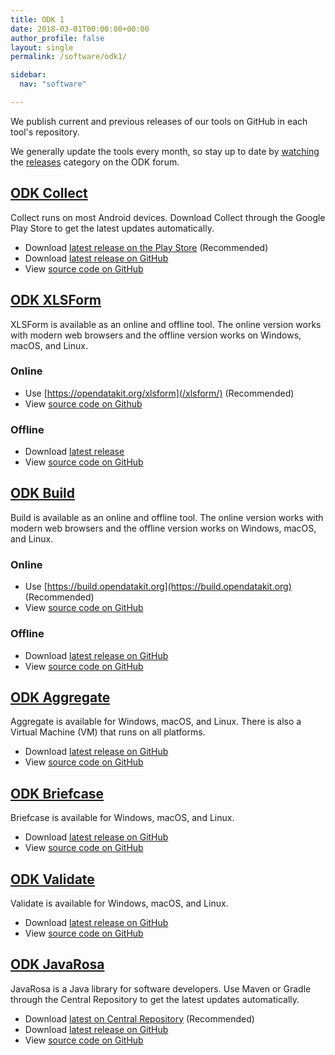 ```yaml
---
title: ODK 1
date: 2018-03-01T00:00:00+00:00
author_profile: false
layout: single
permalink: /software/odk1/

sidebar:
  nav: "software"

---
```


We publish current and previous releases of our tools on GitHub in each tool's repository. 

We generally update the tools every month, so stay up to date by [watching](https://forum.opendatakit.org/t/9066) the [releases](https://forum.opendatakit.org/c/releases) category on the ODK forum.

## [ODK Collect](#odk-collect)

Collect runs on most Android devices. Download Collect through the Google Play Store to get the latest updates automatically.

* Download [latest release on the Play Store](https://play.google.com/store/apps/details?id=org.odk.collect.android) (Recommended)
* Download [latest release on GitHub](https://github.com/opendatakit/collect/releases/latest)
* View [source code on GitHub](https://github.com/opendatakit/collect)

## [ODK XLSForm](#odk-xlsform)

XLSForm is available as an online and offline tool. The online version works with modern web browsers and the offline version works on Windows, macOS, and Linux.

### Online
* Use [https://opendatakit.org/xlsform](/xlsform/) (Recommended)
* View [source code on Github](https://github.com/opendatakit/xlsform-online)

### Offline
* Download [latest release](https://github.com/opendatakit/xlsform-offline/releases/latest)
* View [source code on GitHub](https://github.com/opendatakit/xlsform-offline)

## [ODK Build](#odk-build)

Build is available as an online and offline tool. The online version works with modern web browsers and the offline version works on Windows, macOS, and Linux.

### Online
* Use [https://build.opendatakit.org](https://build.opendatakit.org) (Recommended)
* View [source code on GitHub](https://github.com/opendatakit/build)

### Offline
* Download [latest release on GitHub](https://github.com/opendatakit/build/releases/latest)
* View [source code on GitHub](https://github.com/opendatakit/build)

## [ODK Aggregate](#odk-aggregate)

Aggregate is available for Windows, macOS, and Linux. There is also a Virtual Machine (VM) that runs on all platforms. 

* Download [latest release on GitHub](https://github.com/opendatakit/aggregate/releases/latest)
* View [source code on GitHub](https://github.com/opendatakit/aggregate)

## [ODK Briefcase](#odk-briefcase)

Briefcase is available for Windows, macOS, and Linux.

* Download [latest release on GitHub](https://github.com/opendatakit/briefcase/releases/latest)
* View [source code on GitHub](https://github.com/opendatakit/briefcase)

## [ODK Validate](#odk-validate)

Validate is available for Windows, macOS, and Linux.

* Download [latest release on GitHub](https://github.com/opendatakit/validate/releases/latest)
* View [source code on GitHub](https://github.com/opendatakit/validate)

## [ODK JavaRosa](#odk-javarosa)

JavaRosa is a Java library for software developers. Use Maven or Gradle through the Central Repository to get the latest updates automatically.

* Download [latest on Central Repository](https://search.maven.org/#search%7Cga%7C1%7Ca%3A%22opendatakit-javarosa%22) (Recommended)
* Download [latest release on GitHub](https://github.com/opendatakit/javarosa/releases/latest)
* View [source code on GitHub](https://github.com/opendatakit/javarosa)